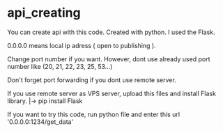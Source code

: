 # api_creating
You can create api with this code. Created with python.  I used the Flask. 

0.0.0.0 means local ip adress ( open to publishing ).

Change port number if you want. However, dont use already used port number like (20, 21, 22, 23, 25, 53...)

Don't forget port forwarding if you dont use remote server.

If you use remote server as VPS server, upload this files and install Flask library. 
|-> pip install Flask

If you want to try this code, run python file and enter this url '0.0.0.0:1234/get_data'

